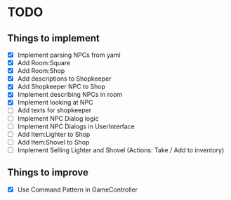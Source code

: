 # TODO

## Things to implement

- [x] Implement parsing NPCs from yaml
- [x] Add Room:Square
- [x] Add Room:Shop 
- [x] Add descriptions to Shopkeeper 
- [x] Add Shopkeeper NPC to Shop
- [x] Implement describing NPCs in room
- [x] Implement looking at NPC
- [ ] Add texts for shopkeeper
- [ ] Implement NPC Dialog logic
- [ ] Implement NPC Dialogs in UserInterface
- [ ] Add Item:Lighter to Shop
- [ ] Add Item:Shovel to Shop
- [ ] Implement Selling Lighter and Shovel (Actions: Take / Add to inventory)

## Things to improve

- [x] Use Command Pattern in GameController
